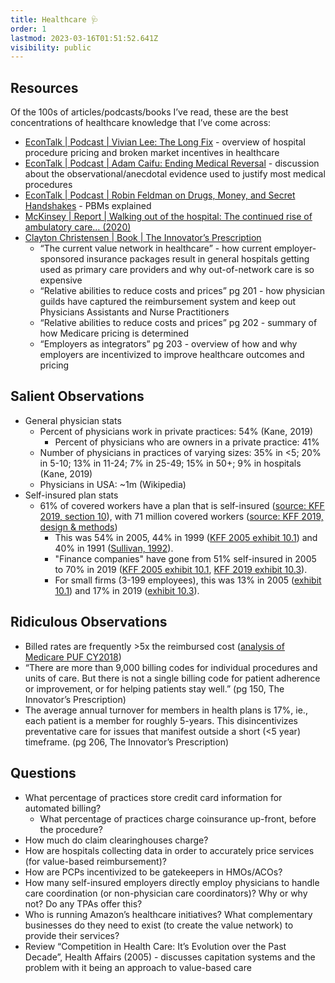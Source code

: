 ```yaml
---
title: Healthcare 🩺
order: 1
lastmod: 2023-03-16T01:51:52.641Z
visibility: public
---
```


## Resources

Of the 100s of articles/podcasts/books I’ve read, these are the best concentrations of healthcare knowledge that I’ve come across:

* [EconTalk | Podcast | Vivian Lee: The Long Fix](https://www.google.com/url?q=https://castro.fm/episode/aXE4ZS&sa=D&source=editors&ust=1705382822067430&usg=AOvVaw3acWtlmjzx2Bc0z3kekUC0) \- overview of hospital procedure pricing and broken market incentives in healthcare
* [EconTalk | Podcast | Adam Caifu: Ending Medical Reversal](https://www.google.com/url?q=https://castro.fm/episode/neOrin&sa=D&source=editors&ust=1705382822067760&usg=AOvVaw0IkN6lKxvMNPK%5Fo0RMI46g) \- discussion about the observational/anecdotal evidence used to justify most medical procedures
* [EconTalk | Podcast | Robin Feldman on Drugs, Money, and Secret Handshakes](https://www.google.com/url?q=https://castro.fm/episode/5lbpgK&sa=D&source=editors&ust=1705382822067993&usg=AOvVaw3GzBNzi8ebFMz1-NECONXD) \- PBMs explained
* [McKinsey | Report | Walking out of the hospital: The continued rise of ambulatory care… (2020)](https://www.google.com/url?q=https://www.mckinsey.com/industries/healthcare-systems-and-services/our-insights/walking-out-of-the-hospital-the-continued-rise-of-ambulatory-care-and-how-to-take-advantage-of-it&sa=D&source=editors&ust=1705382822068302&usg=AOvVaw3g6mDwCz%5FX2gy-dCw6otYd)
* [Clayton Christensen | Book | The Innovator’s Prescription](https://www.google.com/url?q=https://www.goodreads.com/book/show/3487850-innovator-s-prescription&sa=D&source=editors&ust=1705382822068548&usg=AOvVaw0oBwuzzB2bMW35ckJgTeUi)
    * “The current value network in healthcare” - how current employer-sponsored insurance packages result in general hospitals getting used as primary care providers and why out-of-network care is so expensive
    * “Relative abilities to reduce costs and prices” pg 201 - how physician guilds have captured the reimbursement system and keep out Physicians Assistants and Nurse Practitioners
    * “Relative abilities to reduce costs and prices” pg 202 - summary of how Medicare pricing is determined
    * “Employers as integrators” pg 203 - overview of how and why employers are incentivized to improve healthcare outcomes and pricing

## Salient Observations

* General physician stats
    * Percent of physicians work in private practices: 54% (Kane, 2019)
        * Percent of physicians who are owners in a private practice: 41%
    * Number of physicians in practices of varying sizes: 35% in <5; 20% in 5-10; 13% in 11-24; 7% in 25-49; 15% in 50+; 9% in hospitals (Kane, 2019)
    * Physicians in USA: \~1m (Wikipedia)
* Self-insured plan stats
    * 61% of covered workers have a plan that is self-insured ([source: KFF 2019, section 10](https://www.google.com/url?q=https://www.kff.org/report-section/ehbs-2019-section-10-plan-funding/&sa=D&source=editors&ust=1705382822069453&usg=AOvVaw3e5LnCjKugwH2bZaryeJu%5F)), with 71 million covered workers ([source: KFF 2019, design & methods](https://www.google.com/url?q=https://www.kff.org/report-section/ehbs-2019-survey-design-and-methods/&sa=D&source=editors&ust=1705382822069671&usg=AOvVaw058kiXtnv1n4-ST-DetGBJ))
        * This was 54% in 2005, 44% in 1999 ([KFF 2005 exhibit 10.1](https://www.google.com/url?q=https://www.kff.org/wp-content/uploads/2012/09/2005ehbs.pdf&sa=D&source=editors&ust=1705382822069950&usg=AOvVaw0v3fcKmY%5FodfUeYZVt%5FOpC)) and 40% in 1991 ([Sullivan, 1992](https://www.google.com/url?q=https://www.healthaffairs.org/doi/10.1377/hlthaff.11.4.172&sa=D&source=editors&ust=1705382822070140&usg=AOvVaw1Mxohb3tbI5gHcwRQuPIXN)).
        * "Finance companies" have gone from 51% self-insured in 2005 to 70% in 2019 ([KFF 2005 exhibit 10.1](https://www.google.com/url?q=https://www.kff.org/wp-content/uploads/2012/09/2005ehbs.pdf&sa=D&source=editors&ust=1705382822070392&usg=AOvVaw0tCTyVF86g8PmPj1VASoPO), [KFF 2019 exhibit 10.3](https://www.google.com/url?q=https://www.kff.org/report-section/ehbs-2019-section-10-plan-funding/&sa=D&source=editors&ust=1705382822070587&usg=AOvVaw340TApdidXXaPF6ynca2aQ)).
        * For small firms (3-199 employees), this was 13% in 2005 ([exhibit 10.1](https://www.google.com/url?q=https://www.kff.org/wp-content/uploads/2012/09/2005ehbs.pdf&sa=D&source=editors&ust=1705382822070857&usg=AOvVaw2WV1Za6ou8jH1P0wxMP2QH)) and 17% in 2019 ([exhibit 10.3](https://www.google.com/url?q=https://www.kff.org/report-section/ehbs-2019-section-10-plan-funding/&sa=D&source=editors&ust=1705382822071078&usg=AOvVaw3lRNVEAeqp9WFhq9ziS1S7)).

## Ridiculous Observations

* Billed rates are frequently >5x the reimbursed cost ([analysis of Medicare PUF CY2018](https://www.google.com/url?q=https://twitter.com/AlexRWendland/status/1366569037677821953?s%3D20&sa=D&source=editors&ust=1705382822071520&usg=AOvVaw0TeRiqGjBxKjz59ht5TY3O))
* “There are more than 9,000 billing codes for individual procedures and units of care. But there is not a single billing code for patient adherence or improvement, or for helping patients stay well.” (pg 150, The Innovator’s Prescription)
* The average annual turnover for members in health plans is 17%, ie., each patient is a member for roughly 5-years. This disincentivizes preventative care for issues that manifest outside a short (<5 year) timeframe. (pg 206, The Innovator’s Prescription)

## Questions

* What percentage of practices store credit card information for automated billing?
    * What percentage of practices charge coinsurance up-front, before the procedure?
* How much do claim clearinghouses charge?
* How are hospitals collecting data in order to accurately price services (for value-based reimbursement)?
* How are PCPs incentivized to be gatekeepers in HMOs/ACOs?
* How many self-insured employers directly employ physicians to handle care coordination (or non-physician care coordinators)? Why or why not? Do any TPAs offer this?
* Who is running Amazon’s healthcare initiatives? What complementary businesses do they need to exist (to create the value network) to provide their services?
* Review “Competition in Health Care: It’s Evolution over the Past Decade”, Health Affairs (2005) - discusses capitation systems and the problem with it being an approach to value-based care